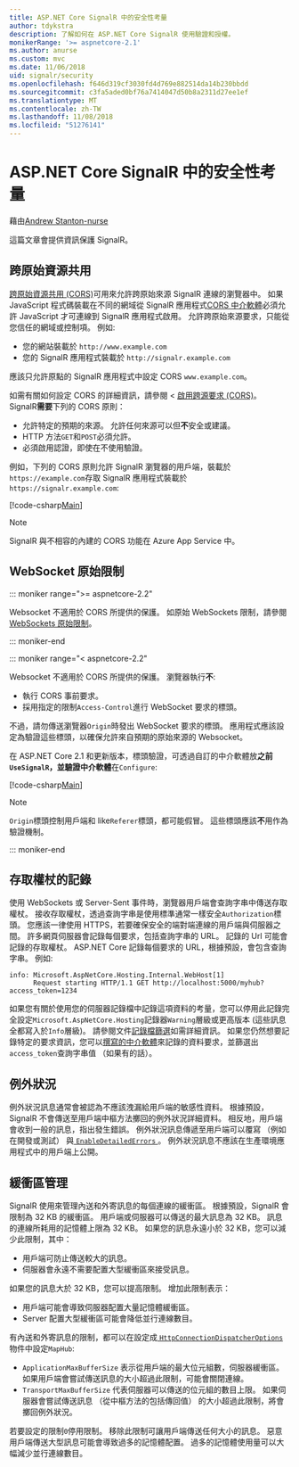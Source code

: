 ```yaml
---
title: ASP.NET Core SignalR 中的安全性考量
author: tdykstra
description: 了解如何在 ASP.NET Core SignalR 使用驗證和授權。
monikerRange: '>= aspnetcore-2.1'
ms.author: anurse
ms.custom: mvc
ms.date: 11/06/2018
uid: signalr/security
ms.openlocfilehash: f646d319cf3030fd4d769e882514da14b230bbdd
ms.sourcegitcommit: c3fa5aded0bf76a7414047d50b8a2311d27ee1ef
ms.translationtype: MT
ms.contentlocale: zh-TW
ms.lasthandoff: 11/08/2018
ms.locfileid: "51276141"
---
```

# <a name="security-considerations-in-aspnet-core-signalr"></a>ASP.NET Core SignalR 中的安全性考量

藉由[Andrew Stanton-nurse](https://twitter.com/anurse)

這篇文章會提供資訊保護 SignalR。

## <a name="cross-origin-resource-sharing"></a>跨原始資源共用

[跨原始資源共用 (CORS)](https://www.w3.org/TR/cors/)可用來允許跨原始來源 SignalR 連線的瀏覽器中。 如果 JavaScript 程式碼裝載在不同的網域從 SignalR 應用程式[CORS 中介軟體](xref:security/cors)必須允許 JavaScript 才可連線到 SignalR 應用程式啟用。 允許跨原始來源要求，只能從您信任的網域或控制項。 例如: 

* 您的網站裝載於 `http://www.example.com`
* 您的 SignalR 應用程式裝載於 `http://signalr.example.com`

應該只允許原點的 SignalR 應用程式中設定 CORS `www.example.com`。

如需有關如何設定 CORS 的詳細資訊，請參閱 <<c0> [ 啟用跨源要求 (CORS)](xref:security/cors)。 SignalR**需要**下列的 CORS 原則：

* 允許特定的預期的來源。 允許任何來源可以但**不**安全或建議。
* HTTP 方法`GET`和`POST`必須允許。
* 必須啟用認證，即使在不使用驗證。

例如，下列的 CORS 原則允許 SignalR 瀏覽器的用戶端，裝載於`https://example.com`存取 SignalR 應用程式裝載於`https://signalr.example.com`:

[!code-csharp[Main](security/sample/Startup.cs?name=snippet1)]

> [!NOTE]
> SignalR 與不相容的內建的 CORS 功能在 Azure App Service 中。

## <a name="websocket-origin-restriction"></a>WebSocket 原始限制

::: moniker range=">= aspnetcore-2.2"

Websocket 不適用於 CORS 所提供的保護。 如原始 WebSockets 限制，請參閱[WebSockets 原始限制](xref:fundamentals/websockets#websocket-origin-restriction)。

::: moniker-end

::: moniker range="< aspnetcore-2.2"

Websocket 不適用於 CORS 所提供的保護。 瀏覽器執行**不**:

* 執行 CORS 事前要求。
* 採用指定的限制`Access-Control`進行 WebSocket 要求的標頭。

不過，請勿傳送瀏覽器`Origin`時發出 WebSocket 要求的標頭。 應用程式應該設定為驗證這些標頭，以確保允許來自預期的原始來源的 Websocket。

在 ASP.NET Core 2.1 和更新版本，標頭驗證，可透過自訂的中介軟體放**之前`UseSignalR`，並驗證中介軟體**在`Configure`:

[!code-csharp[Main](security/sample/Startup.cs?name=snippet2)]

> [!NOTE]
> `Origin`標頭控制用戶端和 like`Referer`標頭，都可能假冒。 這些標頭應該**不**用作為驗證機制。

::: moniker-end

## <a name="access-token-logging"></a>存取權杖的記錄

使用 WebSockets 或 Server-Sent 事件時，瀏覽器用戶端會查詢字串中傳送存取權杖。 接收存取權杖，透過查詢字串是使用標準通常一樣安全`Authorization`標頭。 您應該一律使用 HTTPS，若要確保安全的端對端連線的用戶端與伺服器之間。 許多網頁伺服器會記錄每個要求，包括查詢字串的 URL。 記錄的 Url 可能會記錄的存取權杖。 ASP.NET Core 記錄每個要求的 URL，根據預設，會包含查詢字串。 例如: 

```
info: Microsoft.AspNetCore.Hosting.Internal.WebHost[1]
      Request starting HTTP/1.1 GET http://localhost:5000/myhub?access_token=1234
```

如果您有關於使用您的伺服器記錄檔中記錄這項資料的考量，您可以停用此記錄完全設定`Microsoft.AspNetCore.Hosting`記錄器`Warning`層級或更高版本 (這些訊息全都寫入於`Info`層級)。 請參閱文件[記錄檔篩選](xref:fundamentals/logging/index#log-filtering)如需詳細資訊。 如果您仍然想要記錄特定的要求資訊，您可以[撰寫的中介軟體](xref:fundamentals/middleware/index#write-middleware)來記錄的資料要求，並篩選出`access_token`查詢字串值 （如果有的話）。

## <a name="exceptions"></a>例外狀況

例外狀況訊息通常會被認為不應該洩漏給用戶端的敏感性資料。 根據預設，SignalR 不會傳送至用戶端中樞方法擲回的例外狀況詳細資料。 相反地，用戶端會收到一般的訊息，指出發生錯誤。 例外狀況訊息傳遞至用戶端可以覆寫 （例如在開發或測試） 與[ `EnableDetailedErrors` ](xref:signalr/configuration#configure-server-options)。 例外狀況訊息不應該在生產環境應用程式中的用戶端上公開。

## <a name="buffer-management"></a>緩衝區管理

SignalR 使用來管理內送和外寄訊息的每個連線的緩衝區。 根據預設，SignalR 會限制為 32 KB 的緩衝區。 用戶端或伺服器可以傳送的最大訊息為 32 KB。 訊息的連線所耗用的記憶體上限為 32 KB。 如果您的訊息永遠小於 32 KB，您可以減少此限制，其中：

* 用戶端可防止傳送較大的訊息。
* 伺服器會永遠不需要配置大型緩衝區來接受訊息。

如果您的訊息大於 32 KB，您可以提高限制。 增加此限制表示：

* 用戶端可能會導致伺服器配置大量記憶體緩衝區。
* Server 配置大型緩衝區可能會降低並行連線數目。

有內送和外寄訊息的限制，都可以在設定成[ `HttpConnectionDispatcherOptions` ](xref:signalr/configuration#configure-server-options)物件中設定`MapHub`:

* `ApplicationMaxBufferSize` 表示從用戶端的最大位元組數，伺服器緩衝區。 如果用戶端會嘗試傳送訊息的大小超過此限制，可能會關閉連線。
* `TransportMaxBufferSize` 代表伺服器可以傳送的位元組的數目上限。 如果伺服器會嘗試傳送訊息 （從中樞方法的包括傳回值） 的大小超過此限制，將會擲回例外狀況。

若要設定的限制`0`停用限制。 移除此限制可讓用戶端傳送任何大小的訊息。 惡意用戶端傳送大型訊息可能會導致過多的記憶體配置。 過多的記憶體使用量可以大幅減少並行連線數目。
